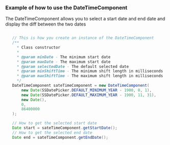 ### Example of how to use the DateTimeComponent
The DateTimeComponent allows you to select a start date and end date and display the diff between the two dates

```java

   // This is how you create an instance of the DateTimeComponent
   /**
     * Class constructor
     *
     * @param minDate - The minimum start date
     * @param maxDate - The maximum start date
     * @param selectedDate - The default selected date
     * @param minShiftTime - The minimum shift length in milliseconds
     * @param maxShiftTime - The maximum shift length in milliseconds
     */
   DateTimeComponent sateTimeComponent = new DateTimeComponent(
       new Date(SSDatePicker.DEFAULT_MINIMUM_YEAR - 1900, 0, 1), 
       new Date(SSDatePicker.DEFAULT_MAXIMUM_YEAR - 1900, 11, 31), 
       new Date(), 
       0, 
       86400000
   );

   // How to get the selected start date
   Date start = sateTimeComponent.getStartDate();
   // How to get the selected end date
   Date end = sateTimeComponent.getEndDate();
    
```
